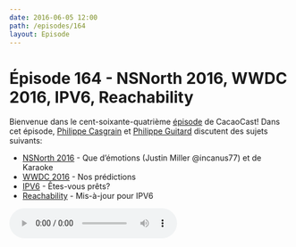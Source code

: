 ```yaml
---
date: 2016-06-05 12:00
path: /episodes/164
layout: Episode
---
```

# Épisode 164 - NSNorth 2016, WWDC 2016, IPV6, Reachability
<p>Bienvenue dans le cent-soixante-quatrième <a href="https://cacaocast.com/media/cacaocast_164.mp3" title="CacaoCast Episode 164">épisode</a> de CacaoCast! Dans cet épisode, <a href="http://www.twitter.com/philippec" title="Philippe Casgrain sur Twitter">Philippe Casgrain</a> et <a href="http://www.twitter.com/philippeguitard" title="Philippe Guitard sur Twitter">Philippe Guitard</a> discutent des sujets suivants:</p>
<ul><li><a href="https://medium.com/@nsnorth/keynote-karaoke-at-nsnorth-8614ad12532#.4edhps53j" title="NSNorth 2016">NSNorth 2016</a> - Que d’émotions (Justin Miller @incanus77) et de Karaoke</li>
<li><a href="https://developer.apple.com/wwdc/" title="WWDC 2016">WWDC 2016</a> - Nos prédictions</li>
<li><a href="https://developer.apple.com/news/?id=05042016a" title="IPV6">IPV6</a> - Êtes-vous prêts?</li>
<li><a href="https://developer.apple.com/library/ios/samplecode/Reachability/History/History.html#//apple_ref/doc/uid/DTS40007324-RevisionHistory-DontLinkElementID_1" title="Reachability">Reachability</a> - Mis-à-jour pour IPV6</li>
</ul>
<p><audio controls><source src="https://cacaocast.com/media/cacaocast_164.mp3" type="audio/mpeg"><source src="https://cacaocast.com/media/cacaocast_164.mp3" type="audio/mp4">Votre navigateur ne supporte pas l'élément audio / Your browser does not support the audio element.</audio></p>
